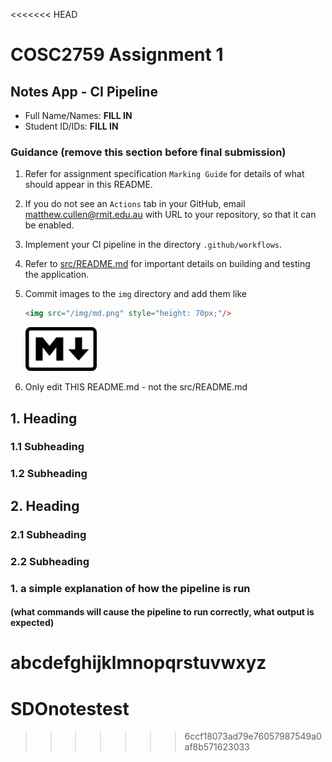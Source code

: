 <<<<<<< HEAD
# COSC2759 Assignment 1
## Notes App - CI Pipeline
- Full Name/Names: **FILL IN**
- Student ID/IDs: **FILL IN**

### Guidance (remove this section before final submission)

1. Refer for assignment specification `Marking Guide` for details of what should appear in this README.

2. If you do not see an `Actions` tab in your GitHub, email matthew.cullen@rmit.edu.au with URL to your repository, so that it can be enabled.

3. Implement your CI pipeline in the directory `.github/workflows`.

4. Refer to [src/README.md](/src/README.md) for important details on building and testing the application.

5. Commit images to the `img` directory and add them like 
    ```html
    <img src="/img/md.png" style="height: 70px;"/>
    ```
    <img src="/img/md.png" style="height: 70px;"/>

6. Only edit THIS README.md - not the src/README.md
## 1. Heading
### 1.1 Subheading 
### 1.2 Subheading 

## 2. Heading
### 2.1 Subheading 
### 2.2 Subheading 

### 1. a simple explanation of how the pipeline is run
#### (what commands will cause the pipeline to run correctly, what output is expected)
abcdefghijklmnopqrstuvwxyz
=======
# SDOnotestest
>>>>>>> 6ccf18073ad79e76057987549a0af8b571623033
